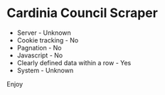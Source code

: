 # Cardinia Council Scraper

* Server - Unknown
* Cookie tracking - No
* Pagnation - No
* Javascript - No
* Clearly defined data within a row - Yes
* System - Unknown

Enjoy
